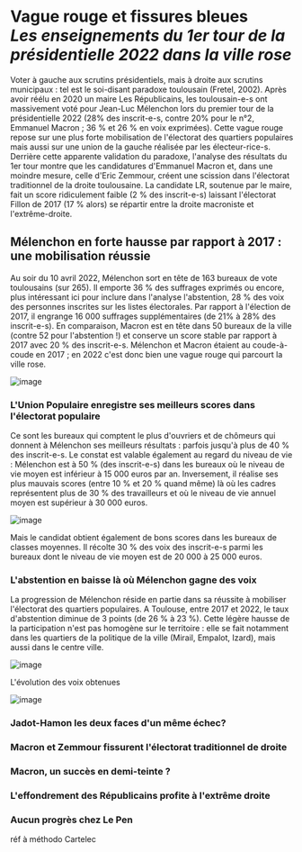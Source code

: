 # **Vague rouge et fissures bleues**<br>*Les enseignements du 1er tour de la présidentielle 2022 dans la ville rose*

Voter à gauche aux scrutins présidentiels, mais à droite aux scrutins municipaux : tel est le soi-disant paradoxe toulousain (Fretel, 2002). Après avoir réélu en 2020 un maire Les Républicains, les toulousain-e-s ont massivement voté pour Jean-Luc Mélenchon lors du premier tour de la présidentielle 2022 (28% des inscrit-e-s, contre 20% pour le n°2, Emmanuel Macron ; 36 % et 26 % en voix exprimées). Cette vague rouge repose sur une plus forte mobilisation de l'électorat des quartiers populaires mais aussi sur une union de la gauche réalisée par les électeur-rice-s. Derrière cette apparente validation du paradoxe, l'analyse des résultats du 1er tour montre que les candidatures d'Emmanuel Macron et, dans une moindre mesure, celle d'Eric Zemmour, créent une scission dans l'électorat traditionnel de la droite toulousaine. La candidate LR, soutenue par le maire, fait un score ridiculement faible (2 % des inscrit-e-s) laissant l'électorat Fillon de 2017 (17 % alors) se répartir entre la droite macroniste et l'extrême-droite.

## Mélenchon en forte hausse par rapport à 2017 : une mobilisation réussie

Au soir du 10 avril 2022, Mélenchon sort en tête de 163 bureaux de vote toulousains (sur 265). Il emporte 36 % des suffrages exprimés ou encore, plus intéressant ici pour inclure dans l'analyse l'abstention, 28 % des voix des personnes inscrites sur les listes électorales. Par rapport à l'élection de 2017, il engrange 16 000 suffrages supplémentaires (de 21% à 28% des inscrit-e-s). En comparaison, Macron est en tête dans 50 bureaux de la ville (contre 52 pour l'abstention !) et conserve un score stable par rapport à 2017 avec 20 % des inscrit-e-s. Mélenchon et Macron étaient au coude-à-coude en 2017 ; en 2022 c'est donc bien une vague rouge qui parcourt la ville rose.

![image](https://user-images.githubusercontent.com/30465109/163043945-1ce95f3d-db9c-4747-9c14-f46dc0db2f51.png)

### L'Union Populaire enregistre ses meilleurs scores dans l'électorat populaire

Ce sont les bureaux qui comptent le plus d'ouvriers et de chômeurs qui donnent à Mélenchon ses meilleurs résultats : parfois jusqu'à plus de 40 % des inscrit-e-s. Le constat est valable également au regard du niveau de vie : Mélenchon est à 50 % (des inscrit-e-s) dans les bureaux où le niveau de vie moyen est inférieur à 15 000 euros par an. Inversement, il réalise ses plus mauvais scores (entre 10 % et 20 % quand même) là où les cadres représentent plus de 30 % des travailleurs et où le niveau de vie annuel moyen est supérieur à 30 000 euros.

![image](https://user-images.githubusercontent.com/30465109/163063777-5c86237f-ee88-467a-9531-e3bf24867ec6.png)

Mais le candidat obtient également de bons scores dans les bureaux de classes moyennes. Il récolte 30 % des voix des inscrit-e-s parmi les bureaux dont le niveau de vie moyen est de 20 000 à 25 000 euros.

### L'abstention en baisse là où Mélenchon gagne des voix

La progression de Mélenchon réside en partie dans sa réussite à mobiliser l'électorat des quartiers populaires. A Toulouse, entre 2017 et 2022, le taux d'abstention diminue de 3 points (de 26 % à 23 %). Cette légère hausse de la participation n'est pas homogène sur le territoire : elle se fait notamment dans les quartiers de la politique de la ville (Mirail, Empalot, Izard), mais aussi dans le centre ville.

![image](https://user-images.githubusercontent.com/30465109/163176086-beb4febb-d3d4-4f54-8c62-9dbe993685b5.png)

L'évolution des voix obtenues

![image](https://user-images.githubusercontent.com/30465109/163181638-804fcf1a-62f3-47e4-b88a-cc64ce87c52f.png)

### Jadot-Hamon les deux faces d'un même échec?

### Macron et Zemmour fissurent l'électorat traditionnel de droite 

### Macron, un succès en demi-teinte ? 

### L'effondrement des Républicains profite à l'extrême droite 

### Aucun progrès chez Le Pen 

réf à méthodo Cartelec
